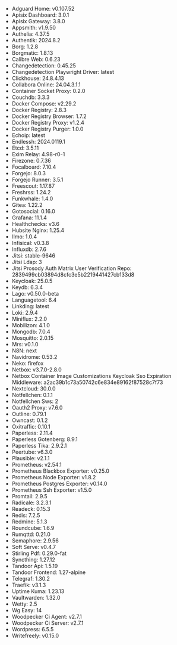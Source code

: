 * Adguard Home: v0.107.52
* Apisix Dashboard: 3.0.1
* Apisix Gateway: 3.8.0
* Appsmith: v1.9.50
* Authelia: 4.37.5
* Authentik: 2024.8.2
* Borg: 1.2.8
* Borgmatic: 1.8.13
* Calibre Web: 0.6.23
* Changedetection: 0.45.25
* Changedetection Playwright Driver: latest
* Clickhouse: 24.8.4.13
* Collabora Online: 24.04.3.1.1
* Container Socket Proxy: 0.2.0
* Couchdb: 3.3.3
* Docker Compose: v2.29.2
* Docker Registry: 2.8.3
* Docker Registry Browser: 1.7.2
* Docker Registry Proxy: v1.2.4
* Docker Registry Purger: 1.0.0
* Echoip: latest
* Endlessh: 2024.0119.1
* Etcd: 3.5.11
* Exim Relay: 4.98-r0-1
* Firezone: 0.7.36
* Focalboard: 7.10.4
* Forgejo: 8.0.3
* Forgejo Runner: 3.5.1
* Freescout: 1.17.87
* Freshrss: 1.24.2
* Funkwhale: 1.4.0
* Gitea: 1.22.2
* Gotosocial: 0.16.0
* Grafana: 11.1.4
* Healthchecks: v3.6
* Hubsite Nginx: 1.25.4
* Ilmo: 1.0.4
* Infisical: v0.3.8
* Influxdb: 2.7.6
* Jitsi: stable-9646
* Jitsi Ldap: 3
* Jitsi Prosody Auth Matrix User Verification Repo: 2839499cb03894d8cfc3e5b2219441427cb133d8
* Keycloak: 25.0.5
* Keydb: 6.3.4
* Lago: v0.50.0-beta
* Languagetool: 6.4
* Linkding: latest
* Loki: 2.9.4
* Miniflux: 2.2.0
* Mobilizon: 4.1.0
* Mongodb: 7.0.4
* Mosquitto: 2.0.15
* Mrs: v0.1.0
* N8N: next
* Navidrome: 0.53.2
* Neko: firefox
* Netbox: v3.7.0-2.8.0
* Netbox Container Image Customizations Keycloak Sso Expiration Middleware: a2ac39b1c73a50742c6e834e89162f87528c7f73
* Nextcloud: 30.0.0
* Notfellchen: 0.1.1
* Notfellchen Sws: 2
* Oauth2 Proxy: v7.6.0
* Outline: 0.79.1
* Owncast: 0.1.2
* Oxitraffic: 0.10.1
* Paperless: 2.11.4
* Paperless Gotenberg: 8.9.1
* Paperless Tika: 2.9.2.1
* Peertube: v6.3.0
* Plausible: v2.1.1
* Prometheus: v2.54.1
* Prometheus Blackbox Exporter: v0.25.0
* Prometheus Node Exporter: v1.8.2
* Prometheus Postgres Exporter: v0.14.0
* Prometheus Ssh Exporter: v1.5.0
* Promtail: 2.9.5
* Radicale: 3.2.3.1
* Readeck: 0.15.3
* Redis: 7.2.5
* Redmine: 5.1.3
* Roundcube: 1.6.9
* Rumqttd: 0.21.0
* Semaphore: 2.9.56
* Soft Serve: v0.4.7
* Stirling Pdf: 0.29.0-fat
* Syncthing: 1.27.12
* Tandoor Api: 1.5.19
* Tandoor Frontend: 1.27-alpine
* Telegraf: 1.30.2
* Traefik: v3.1.3
* Uptime Kuma: 1.23.13
* Vaultwarden: 1.32.0
* Wetty: 2.5
* Wg Easy: 14
* Woodpecker Ci Agent: v2.7.1
* Woodpecker Ci Server: v2.7.1
* Wordpress: 6.5.5
* Writefreely: v0.15.0
